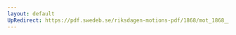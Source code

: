 ```yaml
---
layout: default
UpRedirect: https://pdf.swedeb.se/riksdagen-motions-pdf/1868/mot_1868__ak__00229/mot_1868__ak__00229_004.pdf
---
```

